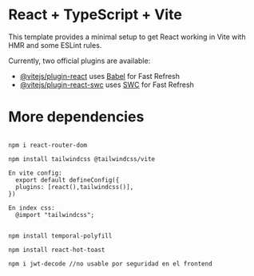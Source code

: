 # React + TypeScript + Vite

This template provides a minimal setup to get React working in Vite with HMR and some ESLint rules.

Currently, two official plugins are available:

- [@vitejs/plugin-react](https://github.com/vitejs/vite-plugin-react/blob/main/packages/plugin-react/README.md) uses [Babel](https://babeljs.io/) for Fast Refresh
- [@vitejs/plugin-react-swc](https://github.com/vitejs/vite-plugin-react-swc) uses [SWC](https://swc.rs/) for Fast Refresh

# More dependencies
```

npm i react-router-dom

npm install tailwindcss @tailwindcss/vite

En vite config:
  export default defineConfig({
  plugins: [react(),tailwindcss()],
})

En index css:
  @import "tailwindcss";


npm install temporal-polyfill

npm install react-hot-toast

npm i jwt-decode //no usable por seguridad en el frontend

```


